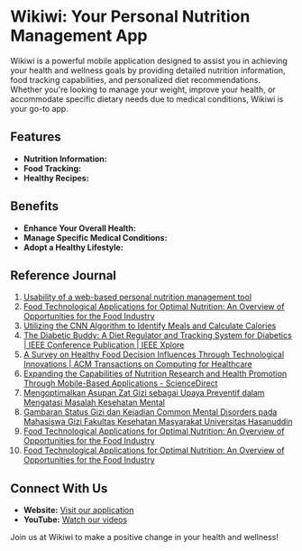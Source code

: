 # Wikiwi: Your Personal Nutrition Management App

Wikiwi is a powerful mobile application designed to assist you in achieving your health and wellness goals by providing detailed nutrition information, food tracking capabilities, and personalized diet recommendations. Whether you're looking to manage your weight, improve your health, or accommodate specific dietary needs due to medical conditions, Wikiwi is your go-to app.

## Features

- **Nutrition Information:** 
- **Food Tracking:** 
- **Healthy Recipes:**

## Benefits

- **Enhance Your Overall Health:** 
- **Manage Specific Medical Conditions:** 
- **Adopt a Healthy Lifestyle:** 

## Reference Journal

1. [Usability of a web-based personal nutrition management tool](https://doi.org/10.3109/17538157.2011.553296)
2. [Food Technological Applications for Optimal Nutrition: An Overview of Opportunities for the Food Industry](https://doi.org/10.1111/j.1541-4337.2011.00167.x)
3. [Utilizing the CNN Algorithm to Identify Meals and Calculate Calories](https://ijarsct.co.in/Paper7837.pdf)
4. [The Diabetic Buddy: A Diet Regulator and Tracking System for Diabetics | IEEE Conference Publication | IEEE Xplore](https://ieeexplore.ieee.org/document/9461897)
5. [A Survey on Healthy Food Decision Influences Through Technological Innovations | ACM Transactions on Computing for Healthcare](https://dl.acm.org/doi/10.1145/3494580)
6. [Expanding the Capabilities of Nutrition Research and Health Promotion Through Mobile-Based Applications - ScienceDirect](https://www.sciencedirect.com/science/article/pii/S2161831322001284)
7. [Mengoptimalkan Asupan Zat Gizi sebagai Upaya Preventif dalam Mengatasi Masalah Kesehatan Mental](https://e-journal.unair.ac.id/MGK/article/view/33925)
8. [Gambaran Status Gizi dan Kejadian Common Mental Disorders pada Mahasiswa Gizi Fakultas Kesehatan Masyarakat Universitas Hasanuddin](http://repository.unhas.ac.id/id/eprint/2075/)
9. [Food Technological Applications for Optimal Nutrition: An Overview of Opportunities for the Food Industry](https://doi.org/10.1111/j.1541-4337.2011.00167.x)
10. [Food Technological Applications for Optimal Nutrition: An Overview of Opportunities for the Food Industry](https://doi.org/10.1111/j.1541-4337.2011.00167.x)


## Connect With Us

- **Website:** [Visit our application](https://example.com/)
- **YouTube:** [Watch our videos](https://www.youtube.com/channel/UC_x5XG1OV2P6uZZ5FSM9Ttw)

Join us at Wikiwi to make a positive change in your health and wellness!
